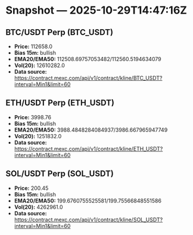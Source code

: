# Snapshot — 2025-10-29T14:47:16Z

## BTC/USDT Perp (BTC_USDT)
- **Price:** 112658.0
- **Bias 15m:** bullish
- **EMA20/EMA50:** 112508.69757053482/112560.5194634079
- **Vol(20):** 12610282.0
- **Data source:** https://contract.mexc.com/api/v1/contract/kline/BTC_USDT?interval=Min1&limit=60

## ETH/USDT Perp (ETH_USDT)
- **Price:** 3998.76
- **Bias 15m:** bullish
- **EMA20/EMA50:** 3988.4848284084937/3986.667965947749
- **Vol(20):** 1251832.0
- **Data source:** https://contract.mexc.com/api/v1/contract/kline/ETH_USDT?interval=Min1&limit=60

## SOL/USDT Perp (SOL_USDT)
- **Price:** 200.45
- **Bias 15m:** bullish
- **EMA20/EMA50:** 199.6760755525581/199.75566848551586
- **Vol(20):** 4262961.0
- **Data source:** https://contract.mexc.com/api/v1/contract/kline/SOL_USDT?interval=Min1&limit=60
